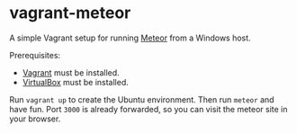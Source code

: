 # vagrant-meteor

A simple Vagrant setup for running [Meteor](https://www.meteor.com/) from a Windows host.

Prerequisites:

* [Vagrant](https://www.vagrantup.com/downloads.html) must be installed.
* [VirtualBox](https://www.virtualbox.org/wiki/Downloads) must be installed.

Run `vagrant up` to create the Ubuntu environment.
Then run `meteor` and have fun.
Port `3000` is already forwarded, so you can visit the meteor site in your browser.
